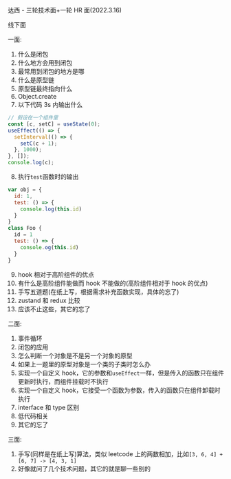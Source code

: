 达西 - 三轮技术面+一轮 HR 面(2022.3.16)

线下面

一面:

1. 什么是闭包
2. 什么地方会用到闭包
3. 最常用到闭包的地方是哪
4. 什么是原型链
5. 原型链最终指向什么
6. Object.create
7. 以下代码 3s 内输出什么

```js
// 假设在一个组件里
const [c, setC] = useState(0);
useEffect(() => {
  setInterval(() => {
    setC(c + 1);
  }, 1000);
}, []);
console.log(c);
```

8. 执行`test`函数时的输出

```js
var obj = {
  id: 1,
  test: () => {
    console.log(this.id)
  }
}
class Foo {
  id = 1
  test: () => {
    console.og(this.id)
  }
}
```

9. hook 相对于高阶组件的优点
10. 有什么是高阶组件能做而 hook 不能做的(高阶组件相对于 hook 的优点)
11. 手写五道题(在纸上写，根据需求补充函数实现，具体的忘了)
12. zustand 和 redux 比较
13. 应该不止这些，其它的忘了

二面:

1. 事件循环
2. 闭包的应用
3. 怎么判断一个对象是不是另一个对象的原型
4. 如果上一题里的原型对象是一个类的子类时怎么办
5. 实现一个自定义 hook，它的参数和`useEffect`一样，但是传入的函数只在组件更新时执行，而组件挂载时不执行
6. 实现一个自定义 hook，它接受一个函数为参数，传入的函数只在组件卸载时执行
7. interface 和 type 区别
8. 低代码相关
9. 其它的忘了

三面:

1. 手写(同样是在纸上写)算法，类似 leetcode 上的两数相加，比如`[3, 6, 4] + [6, 7] -> [4, 3, 1]`
2. 好像就问了几个技术问题，其它的就是聊一些别的
